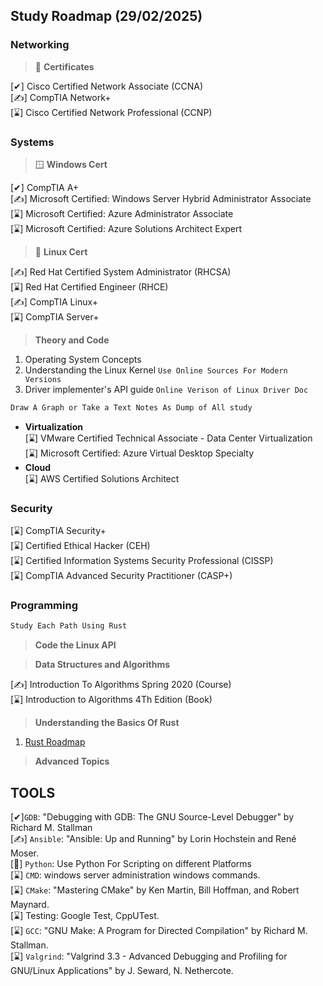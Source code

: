 ## Study Roadmap (29/02/2025)

### Networking
> 📜 **Certificates**

[✔] Cisco Certified Network Associate (CCNA)\
[✍] CompTIA Network+ \
[⌛] Cisco Certified Network Professional (CCNP)

### Systems
> 🪟 **Windows Cert**

[✔] CompTIA A+\
[✍] Microsoft Certified: Windows Server Hybrid Administrator Associate\
[⌛] Microsoft Certified: Azure Administrator Associate\
[⌛] Microsoft Certified: Azure Solutions Architect Expert

> 🐧 **Linux Cert**

[✍] Red Hat Certified System Administrator (RHCSA)\
[⌛] Red Hat Certified Engineer (RHCE)\
[✍] CompTIA Linux+ \
[⌛] CompTIA Server+

> **Theory and Code**
 1. Operating System Concepts
 2. Understanding the Linux Kernel ```Use Online Sources For Modern Versions```
 3. Driver implementer's API guide ```Online Verison of Linux Driver Doc```
```css
Draw A Graph or Take a Text Notes As Dump of All study
```
 - **Virtualization**\
[⌛] VMware Certified Technical Associate - Data Center Virtualization\
[⌛] Microsoft Certified: Azure Virtual Desktop Specialty 
 - **Cloud**\
[⌛] AWS Certified Solutions Architect

### Security
[⌛] CompTIA Security+ \
[⌛] Certified Ethical Hacker (CEH)\
[⌛] Certified Information Systems Security Professional (CISSP)\
[⌛] CompTIA Advanced Security Practitioner (CASP+)

### Programming
```HTML
Study Each Path Using Rust
```
> **Code the Linux API**

> **Data Structures and Algorithms** 

[✍] Introduction To Algorithms  Spring 2020 (Course)\
[⌛] Introduction to Algorithms 4Th Edition (Book)

> **Understanding the Basics Of Rust**

1. [Rust Roadmap](https://roadmap.sh/rust)

> **Advanced Topics**

## TOOLS 
[✔]```GDB```: "Debugging with GDB: The GNU Source-Level Debugger" by Richard M. Stallman \
[✍] ```Ansible```: "Ansible: Up and Running" by Lorin Hochstein and René Moser. \
[🎯] ```Python```: Use Python For Scripting on different Platforms\
[⌛] ```CMD```: windows server administration windows commands. \
[⌛] ```CMake```: "Mastering CMake" by Ken Martin, Bill Hoffman, and Robert Maynard. \
[⌛] Testing: Google Test, CppUTest. \
[⌛] ```GCC```: "GNU Make: A Program for Directed Compilation" by Richard M. Stallman. \
[⌛] ```Valgrind```: "Valgrind 3.3 - Advanced Debugging and Profiling for GNU/Linux Applications" by J. Seward, N. Nethercote.
